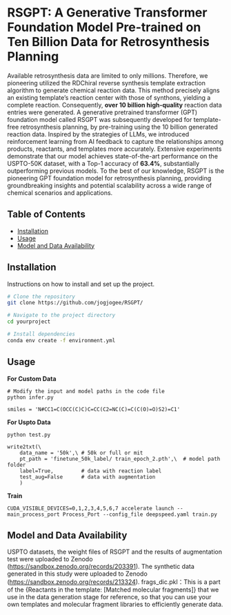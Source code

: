 # RSGPT: A Generative Transformer Foundation Model Pre-trained on Ten Billion Data for Retrosynthesis Planning


Available retrosynthesis data are limited to only millions. Therefore, we pioneering utilized the RDChiral reverse synthesis template extraction algorithm to generate chemical reaction data. This method precisely aligns an existing template’s reaction center with those of synthons, yielding a complete reaction. Consequently, **over 10 billion high-quality** reaction data entries were generated. A generative pretrained transformer (GPT) foundation model called RSGPT was subsequently developed for template-free retrosynthesis planning, by pre-training using the 10 billion generated reaction data. Inspired by the strategies of LLMs, we introduced reinforcement learning from AI feedback to capture the relationships among products, reactants, and templates more accurately. Extensive experiments demonstrate that our model achieves state-of-the-art performance on the USPTO-50K dataset, with a Top-1 accuracy of **63.4%**, substantially outperforming previous models. To the best of our knowledge, RSGPT is the pioneering GPT foundation model for retrosynthesis planning, providing groundbreaking insights and potential scalability across a wide range of chemical scenarios and applications.
## Table of Contents

- [Installation](#installation)
- [Usage](#usage)
- [Model and Data Availability](#model-and-data-availability)
## Installation

Instructions on how to install and set up the project.

```bash
# Clone the repository
git clone https://github.com/jogjogee/RSGPT/

# Navigate to the project directory
cd yourproject

# Install dependencies
conda env create -f environment.yml
```

## Usage

**For Custom Data**
```
# Modify the input and model paths in the code file
python infer.py

smiles = 'N#CC1=C(OCC(C)C)C=CC(C2=NC(C)=C(C(O)=O)S2)=C1'
```

**For Uspto Data**
```
python test.py

write2txt(\
    data_name = '50k',\ # 50k or full or mit
    pt_path = 'finetune_50k_label/ train_epoch_2.pth',\  # model path folder
    label=True,         # data with reaction label
    test_aug=False      # data with augmentation
    )
```

**Train**
```
CUDA_VISIBLE_DEVICES=0,1,2,3,4,5,6,7 accelerate launch --main_process_port Process_Port --config_file deepspeed.yaml train.py
```

## Model and Data Availability
USPTO datasets, the weight files of RSGPT and the results of augmentation test were uploaded to Zenodo (https://sandbox.zenodo.org/records/203391).  The synthetic data generated in this study were uploaded to Zenodo (https://sandbox.zenodo.org/records/213324).
frags_dic.pkl：This is a part of the {Reactants in the template: [Matched molecular fragments]} that we use in the data generation stage for reference, so that you can use your own templates and molecular fragment libraries to efficiently generate data.

